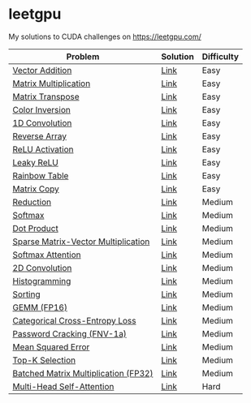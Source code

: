 # leetgpu

My solutions to CUDA challenges on https://leetgpu.com/

| Problem | Solution | Difficulty |
|-|-|-|
[Vector Addition](https://leetgpu.com/challenges/vector-addition) | [Link](./vector_addition.cu) | Easy |
[Matrix Multiplication](https://leetgpu.com/challenges/matrix-multiplication) | [Link](./matrix_multiplication.cu) | Easy |
[Matrix Transpose](https://leetgpu.com/challenges/matrix-transpose) | [Link](./matrix_transpose.cu) | Easy |
[Color Inversion](https://leetgpu.com/challenges/color-inversion) | [Link](./color_inversion.cu) | Easy |
[1D Convolution](https://leetgpu.com/challenges/1d-convolution) | [Link](./1d_convolution.cu) | Easy |
[Reverse Array](https://leetgpu.com/challenges/reverse-array) | [Link](./reverse_array.cu) | Easy |
[ReLU Activation](https://leetgpu.com/challenges/relu-activation) | [Link](./relu_activation.cu) | Easy |
[Leaky ReLU](https://leetgpu.com/challenges/leaky-relu) | [Link](./leaky_relu.cu) | Easy |
[Rainbow Table](https://leetgpu.com/challenges/rainbow-table) | [Link](./rainbow_table.cu) | Easy |
[Matrix Copy](https://leetgpu.com/challenges/matrix-copy) | [Link](./matrix_copy.cu) | Easy |
[Reduction](https://leetgpu.com/challenges/reduction) | [Link](./reduction.cu) | Medium |
[Softmax](https://leetgpu.com/challenges/softmax) | [Link](./softmax.cu) | Medium |
[Dot Product](https://leetgpu.com/challenges/dot-product) | [Link](./dot_product.cu) | Medium |
[Sparse Matrix-Vector Multiplication](https://leetgpu.com/challenges/sparse-matrix-vector-multiplication) | [Link](./sparse_matrix_vector_multiplication.cu) | Medium |
[Softmax Attention](https://leetgpu.com/challenges/softmax-attention) | [Link](./softmax_attention.cu) | Medium |
[2D Convolution](https://leetgpu.com/challenges/2d-convolution) | [Link](./2d_convolution.cu) | Medium |
[Histogramming](https://leetgpu.com/challenges/histogramming) | [Link](./histogramming.cu) | Medium |
[Sorting](https://leetgpu.com/challenges/sorting) | [Link](./sorting.cu) | Medium |
[GEMM (FP16)](https://leetgpu.com/challenges/gemm-fp16) | [Link](./gemm_fp16.cu) | Medium |
[Categorical Cross-Entropy Loss](https://leetgpu.com/challenges/categorical-cross-entropy-loss) | [Link](./categorical_cross_entropy_loss.cu) | Medium |
[Password Cracking (FNV-1a)](https://leetgpu.com/challenges/password-cracking-fnv-1a) | [Link](./password_cracking_fnv_1a.cu) | Medium |
[Mean Squared Error](https://leetgpu.com/challenges/mean-squared-error) | [Link](./mean_squared_error.cu) | Medium |
[Top-K Selection](https://leetgpu.com/challenges/top-k-selection) | [Link](./top_k_selection.cu) | Medium |
[Batched Matrix Multiplication (FP32)](https://leetgpu.com/challenges/batched-matrix-multiplication-fp32) | [Link](./batched_matrix_multiplication_fp32.cu) | Medium |
[Multi-Head Self-Attention](https://leetgpu.com/challenges/multi-head-self-attention) | [Link](./multi_head_self_attention.cu) | Hard |

